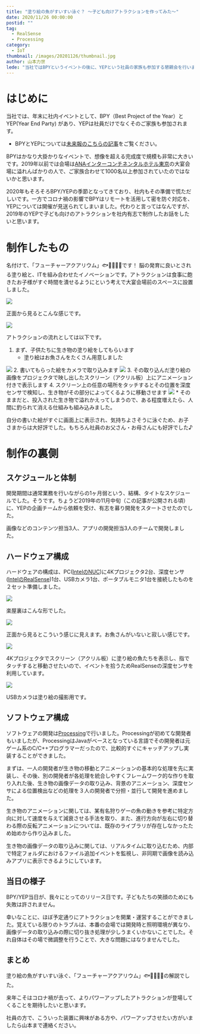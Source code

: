 ```yaml
---
title: "塗り絵の魚がすいすい泳ぐ？ ～子ども向けアトラクションを作ってみた～"
date: 2020/11/26 00:00:00
postid: ""
tag:
  - RealSense
  - Processing
category:
  - IoT
thumbnail: /images/20201126/thumbnail.jpg
author: 山本力世
lede: "当社ではBPYというイベントの後に、YEPという社員の家族も参加する懇親会を行います。2020年はあいにくの情勢で開催はできませんが、2019年はお子様向けにちょっとしたアトラクションを準備して、大好評だったので制作秘話をお伝えしようかと思います。"
---
```


# はじめに

当社では、年末に社内イベントとして、BPY（Best Project of the Year）と YEP(Year End Party) があり、YEPは社員だけでなくそのご家族も参加されます。

* BPYとYEPについては[未来報のこちらの記事](https://note.future.co.jp/n/n7b0e5de1b2bc)をご覧ください。

BPYはかなり大掛かりなイベントで、想像を超える完成度で規模も非常に大きいです。2019年以前では会場は[ANAインターコンチネンタルホテル東京](https://anaintercontinental-tokyo.jp/)の大宴会場に溢れんばかりの人で、ご家族合わせて1000名以上参加されていたのではないかと思います。

2020年もそろそろBPY/YEPの季節となってきており、社内もその準備で慌ただしいです。一方でコロナ禍の影響でBPYはリモートを活用して密を防ぐ対応を、YEPについては開催が見送られてしまいました。代わりと言ってはなんですが、2019年のYEPで子ども向けのアトラクションを社内有志で制作したお話をしたいと思います。

# 制作したもの

名付けて、「フューチャーアクアリウム」🐟🐠🐡🐙🐚です！ 脳の発育に良いとされる塗り絵と、ITを組み合わせたイノベーションです。アトラクションは食事に飽きたお子様がすぐ時間を潰せるようにという考えで大宴会場前のスペースに設置しました。

<img src="/images/20201126/top.jpg" loading="lazy">

正面から見るとこんな感じです。

<img src="/images/20201126/screen.jpg" loading="lazy">

アトラクションの流れとしては以下です。

1. まず、子供たちに生き物の塗り絵をしてもらいます
    * 塗り絵はお魚さんをたくさん用意しました
<img src="/images/20201126/nurie_template.png" loading="lazy">
2. 書いてもらった絵をカメラで取り込みます
<img src="/images/20201126/nurie.jpg" loading="lazy">
3. その取り込んだ塗り絵の画像をプロジェクタで映し出したスクリーン（アクリル板）上にアニメーション付きで表示します
4. スクリーン上の任意の場所をタッチするとその位置を深度センサで検知し、生き物がその部分によってくるように移動させます
<img src="/images/20201126/touch.jpg" loading="lazy">
    * そのままだと、投入された生き物で溢れかえってしまうので、ある程度増えたら、人間に釣られて消える仕組みも組み込みました。

自分の書いた絵がすぐに画面上に表示され、気持ちよさそうに泳ぐため、お子さまからは大好評でした。もちろん社員のお父さん・お母さんにも好評でした♪

# 制作の裏側

## スケジュールと体制

開発期間は通常業務を行いながらの1ヶ月弱という、結構、タイトなスケジュールでした。そうです。ちょうど2019年の11月中旬（この記事が公開される頃）に、YEPの企画チームから依頼を受け、有志を募り開発をスタートさせたのでした。

画像などのコンテンツ担当3人、アプリの開発担当3人のチームで開発しました。

## ハードウェア構成

ハードウェアの構成は、PC([IntelのNUC](https://www.intel.co.jp/content/www/jp/ja/products/boards-kits/nuc/kits/nuc8i5bek.html))に4Kプロジェクタ2台、深度センサ([IntelのRealSense](https://www.intelrealsense.com/depth-camera-d435i/))1台、USBカメラ1台、ポータブルモニタ1台を接続したものを２セット準備しました。

<img src="/images/20201126/hardware_structure.png" loading="lazy">

楽屋裏はこんな形でした。

<img src="/images/20201126/back.jpg" loading="lazy">

正面から見るとこういう感じに見えます。お魚さんがいないと寂しい感じです。

<img src="/images/20201126/monitor.jpg" loading="lazy">

4Kプロジェクタでスクリーン（アクリル板）に塗り絵の魚たちを表示し、指でタッチすると移動させたいので、イベントを拾うためRealSenseの深度センサを利用しています。

<img src="/images/20201126/sensor.png" loading="lazy">

USBカメラは塗り絵の撮影用です。

## ソフトウェア構成

ソフトウェアの開発は[Processing](https://processing.org/)で行いました。Processingが初めてな開発者もいましたが、ProcessingはJavaがベースとなっている言語でその開発者は元ゲーム系のC/C++プログラマーだったので、比較的すぐにキャッチアップし実装することができました。

まずは、一人の開発者が生き物の移動とアニメーションの基本的な処理を先に実装し、その後、別の開発者が各処理を統合しやすくフレームワーク的な作りを取り入れた後、生き物の画像データの取り込み、背景のアニメーション、深度センサによる位置検出などの処理を３人の開発者で分担・並行して開発を進めました。

生き物のアニメーションに関しては、某有名狩りゲーの魚の動きを参考に特定方向に対して速度を与えて減衰させる手法を取り、また、進行方向が左右に切り替わる際の反転アニメーションについては、既存のライブラリが存在しなかったため始めから作り込みました。

生き物の画像データの取り込みに関しては、リアルタイムに取り込むため、内部で特定フォルダにおけるファイル追加イベントを監視し、非同期で画像を読み込みアプリに表示できるようにしています。

## 当日の様子

BPY/YEP当日が、我々にとってのリリース日です。子どもたちの笑顔のためにも失敗は許されません。

幸いなことに、ほぼ予定通りにアトラクションを開業・運営することができました。覚えている限りのトラブルは、本番の会場では開発時と照明環境が異なり、画像データの取り込みの際に切り抜き処理が少しうまくいかないことでした。それ自体はその場で微調整を行うことで、大きな問題にはなりませんでした。

## まとめ

塗り絵の魚がすいすい泳ぐ、「フューチャーアクアリウム」🐟🐠🐡🐙🐚の解説でした。

来年こそはコロナ禍が去って、よりパワーアップしたアトラクションが登場してくることを期待したいと思います。

社員の方で、こういった装置に興味がある方や、パワーアップさせたい方がいましたら山本まで連絡ください。
